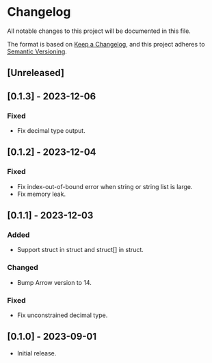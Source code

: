 # Changelog

All notable changes to this project will be documented in this file.

The format is based on [Keep a Changelog](https://keepachangelog.com/en/1.0.0/),
and this project adheres to [Semantic Versioning](https://semver.org/spec/v2.0.0.html).

## [Unreleased]

## [0.1.3] - 2023-12-06

### Fixed

- Fix decimal type output.

## [0.1.2] - 2023-12-04

### Fixed

- Fix index-out-of-bound error when string or string list is large.
- Fix memory leak.

## [0.1.1] - 2023-12-03

### Added

- Support struct in struct and struct[] in struct.

### Changed

- Bump Arrow version to 14.

### Fixed

- Fix unconstrained decimal type.

## [0.1.0] - 2023-09-01

- Initial release.